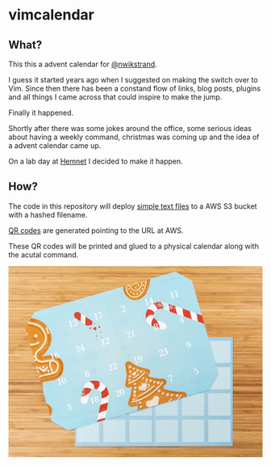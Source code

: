 # vimcalendar

## What?

This this a advent calendar for [@nwikstrand](https://github.com/nwikstrand).

I guess it started years ago when I suggested on making the switch over to Vim.
Since then there has been a constand flow of links, blog posts, plugins and
all things I came across that could inspire to make the jump.

Finally it happened.

Shortly after there was some jokes around the office, some serious ideas about
having a weekly command, christmas was coming up and the idea of a advent
calendar came up. 

On a lab day at [Hemnet](http://github.com/hemnet) I decided to make it happen.


## How?

The code in this repository will deploy
[simple text files](https://github.com/pean/vimcalendar/tree/master/days) to a
AWS S3 bucket with a hashed filename.

[QR codes](https://github.com/pean/vimcalendar/tree/master/qrcodes) are
generated pointing to the URL at AWS.

These QR codes will be printed and glued to a physical calendar along with the
acutal command.

![vimcalendar](https://raw.githubusercontent.com/pean/vimcalendar/master/adventcalendar.jpeg?token=AAFGONHLPDPAZPGPL673UKK53GENY)
